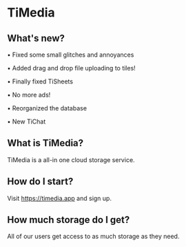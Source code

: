 # TiMedia

## What's new?

• Fixed some small glitches and annoyances

• Added drag and drop file uploading to tiles!

• Finally fixed TiSheets

• No more ads!

• Reorganized the database

• New TiChat



## What is TiMedia?
TiMedia is a all-in one cloud storage service.

## How do I start?
Visit https://timedia.app and sign up.

## How much storage do I get?
All of our users get access to as much storage as they need.
